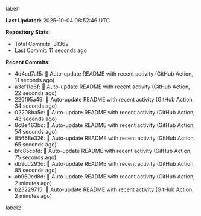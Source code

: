 
label1 
<!-- ACTIVITY_START -->
**Last Updated:** 2025-10-04 08:52:46 UTC

**Repository Stats:**
- Total Commits: 31362
- Last Commit: 11 seconds ago

**Recent Commits:**
- 4d4cd7a15: 🤖 Auto-update README with recent activity (GitHub Action, 11 seconds ago)
- a3ef11d6f: 🤖 Auto-update README with recent activity (GitHub Action, 22 seconds ago)
- 220f95a49: 🤖 Auto-update README with recent activity (GitHub Action, 34 seconds ago)
- 02208ba5c: 🤖 Auto-update README with recent activity (GitHub Action, 43 seconds ago)
- 8c8e463bc: 🤖 Auto-update README with recent activity (GitHub Action, 54 seconds ago)
- 85668e326: 🤖 Auto-update README with recent activity (GitHub Action, 65 seconds ago)
- bfc85cbfd: 🤖 Auto-update README with recent activity (GitHub Action, 75 seconds ago)
- db9cd293d: 🤖 Auto-update README with recent activity (GitHub Action, 85 seconds ago)
- ab960cd8d: 🤖 Auto-update README with recent activity (GitHub Action, 2 minutes ago)
- b23229715: 🤖 Auto-update README with recent activity (GitHub Action, 2 minutes ago)
<!-- ACTIVITY_END -->

label2
